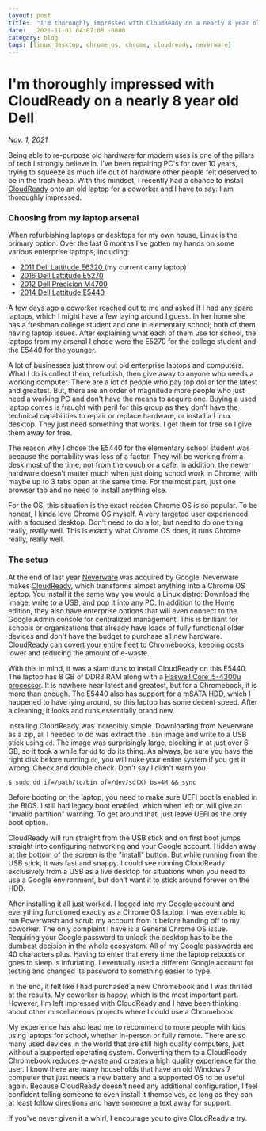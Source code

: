 ```yaml
---
layout: post
title:  "I'm thoroughly impressed with CloudReady on a nearly 8 year old Dell"
date:   2021-11-01 04:07:08 -0800
category: blog
tags: [linux_desktop, chrome_os, chrome, cloudready, neverware]
---
```

# I'm thoroughly impressed with CloudReady on a nearly 8 year old Dell
*Nov. 1, 2021*  

Being able to re-purpose old hardware for modern uses is one of the pillars of tech I strongly believe in. I've been repairing PC's for over 10 years, trying to squeeze as much life out of hardware other people felt deserved to be in the trash heap. With this mindset, I recently had a chance to install [CloudReady](https://www.neverware.com/freedownload#intro-text) onto an old laptop for a coworker and I have to say: I am thoroughly impressed. 

### Choosing from my laptop arsenal
When refurbishing laptops or desktops for my own house, Linux is the primary option. Over the last 6 months I've gotten my hands on some various enterprise laptops, including:  
* [2011 Dell Lattitude E6320 ](https://www.laptopmag.com/reviews/laptops/dell-latitude-e6320) (my current carry laptop)
* [2016 Dell Lattitude E5270](https://www.laptopmag.com/reviews/laptops/dell-latitude-12)
* [2012 Dell Precision M4700](https://www.notebookcheck.net/Review-Dell-Precision-M4700-Mobile-Workstation.81505.0.html) 
* [2014 Dell Lattitude E5440](https://www.notebookcheck.net/Review-Dell-Latitude-E5440-4668-Notebook.116181.0.html)


A few days ago a coworker reached out to me and asked if I had any spare laptops, which I might have a few laying around I guess. In her home she has a freshman college student and one in elementary school; both of them having laptop issues. After explaining what each of them use for school, the laptops from my arsenal I chose were the E5270 for the college student and the E5440 for the younger. 

A lot of businesses just throw out old enterprise laptops and computers. What I do is collect them, refurbish, then give away to anyone who needs a working computer. There are a lot of people who pay top dollar for the latest and greatest. But, there are an order of magnitude more people who just need a working PC and don't have the means to acquire one. Buying a used laptop comes is fraught with peril for this group as they don't have the technical capabilities to repair or replace hardware, or install a Linux desktop. They just need something that works. I get them for free so I give them away for free. 

The reason why I chose the E5440 for the elementary school student was because the portability was less of a factor. They will be working from a desk most of the time, not from the couch or a cafe. In addition, the newer hardware doesn't matter much when just doing school work in Chrome, with maybe up to 3 tabs open at the same time. For the most part, just one browser tab and no need to install anything else. 

For the OS, this situation is the exact reason Chrome OS is so popular. To be honest, I kinda love Chrome OS myself. A very targeted user experienced with a focused desktop. Don't need to do a lot, but need to do one thing really, really well. This is exactly what Chrome OS does, it runs Chrome really, really well. 

### The setup
At the end of last year [Neverware](https://cloudreadykb.neverware.com/s/article/Neverware-is-now-part-of-Google-FAQ) was acquired by Google. Neverware makes [CloudReady](https://www.neverware.com/freedownload#intro-text), which transforms almost anything into a Chrome OS laptop. You install it the same way you would a Linux distro: Download the image, write to a USB, and pop it into any PC. In addition to the Home edition, they also have enterprise options that will even connect to the Google Admin console for centralized management. This is brilliant for schools or organizations that already have loads of fully functional older devices and don't have the budget to purchase all new hardware. CloudReady can covert your entire fleet to Chromebooks, keeping costs lower and reducing the amount of e-waste.

With this in mind, it was a slam dunk to install CloudReady on this E5440. The laptop has 8 GB of DDR3 RAM along with a [Haswell Core i5-4300u processor](https://ark.intel.com/content/www/us/en/ark/products/76308/intel-core-i54300u-processor-3m-cache-up-to-2-90-ghz.html). It is nowhere near latest and greatest, but for a Chromebook, it is more than enough. The E5440 also has support for a mSATA HDD, which I happened to have lying around, so this laptop has some decent speed. After a cleaning, it looks and runs essentially brand new. 

Installing CloudReady was incredibly simple. Downloading from Neverware as a zip, all I needed to do was extract the `.bin` image and write to a USB stick using `dd`. The image was surprisingly large, clocking in at just over 6 GB, so it took a while for `dd` to do its thing. As always, be sure you have the right disk before running `dd`, you will nuke your entire system if you get it wrong. Check and double check. Don't say I didn't warn you.
  
```
$ sudo dd if=/path/to/bin of=/dev/sd(X) bs=4M && sync
```

Before booting on the laptop, you need to make sure UEFI boot is enabled in the BIOS. I still had legacy boot enabled, which when left on will give an "invalid partition" warning. To get around that, just leave UEFI as the only boot option. 

CloudReady will run straight from the USB stick and on first boot jumps straight into configuring networking and your Google account. Hidden away at the bottom of the screen is the "install" button. But while running from the USB stick, it was fast and snappy. I could see running CloudReady exclusively from a USB as a live desktop for situations when you need to use a Google environment, but don't want it to stick around forever on the HDD. 

After installing it all just worked. I logged into my Google account and everything functioned exactly as a Chrome OS laptop. I was even able to run Powerwash and scrub my account from it before handing off to my coworker. The only complaint I have is a General Chrome OS issue. Requiring your Google password to unlock the desktop has to be the dumbest decision in the whole ecosystem. All of my Google passwords are 40 characters plus. Having to enter that every time the laptop reboots or goes to sleep is infuriating. I eventually used a different Google account for testing and changed its password to something easier to type. 

In the end, it felt like I had purchased a new Chromebook and I was thrilled at the results. My coworker is happy, which is the most important part. However, I'm left impressed with CloudReady and I have been thinking about other miscellaneous projects where I could use a Chromebook. 

My experience has also lead me to recommend to more people with kids using laptops for school, whether in-person or fully remote. There are so many used devices in the world that are still high quality computers, just without a supported operating system. Converting them to a CloudReady Chromebook reduces e-waste and creates a high quality experience for the user. I know there are many households that have an old Windows 7 computer that just needs a new battery and a supported OS to be useful again. Because CloudReady doesn't need any additional configuration, I feel confident telling someone to even install it themselves, as long as they can at least follow directions and have someone a text away for support. 

If you've never given it a whirl, I encourage you to give CloudReady a try.  